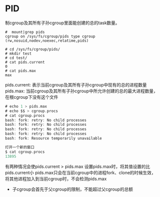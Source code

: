# PID

制cgroup及其所有子孙cgroup里面能创建的总的task数量。

```
#  mount|grep pids
cgroup on /sys/fs/cgroup/pids type cgroup (rw,nosuid,nodev,noexec,relatime,pids)

# cd /sys/fs/cgroup/pids/
# mkdir test
# cd test/
# cat pids.current 
0
# cat pids.max 
max

```
pids.current: 表示当前cgroup及其所有子孙cgroup中现有的总的进程数量
pids.max: 当前cgroup及其所有子孙cgroup中所允许创建的总的最大进程数量，在根cgroup下没有这个文件

```go
# echo 1 > pids.max
# echo $$ > cgroup.procs
# cat cgroup.procs
bash: fork: retry: No child processes
bash: fork: retry: No child processes
bash: fork: retry: No child processes
bash: fork: retry: No child processes
bash: fork: Resource temporarily unavailable

打开一个新的窗口
$ cat cgroup.procs 
13895
```
有两种情况会使pids.current > pids.max
设置pids.max时，将其值设置的比pids.current小
pids.max只会在当前cgroup中的进程fork、clone的时候生效，将其他进程加入到当前cgroup时，不会检测pids.max

* 子cgroup会首先于父cgroup的限制，不能超过父cgroup的总额